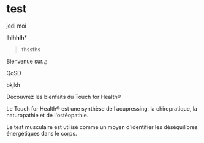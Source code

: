# test
jedi moi

**lhlhhlh***

>fhssfhs

Bienvenue sur..;

QqSD

bkjkh



Découvrez les bienfaits du Touch for Health®

Le Touch for Health® est une synthèse de l’acupressing, la chiropratique, la naturopathie et de l'ostéopathie.

Le test musculaire est utilisé comme un moyen d'identifier les déséquilibres énergétiques dans le corps.
